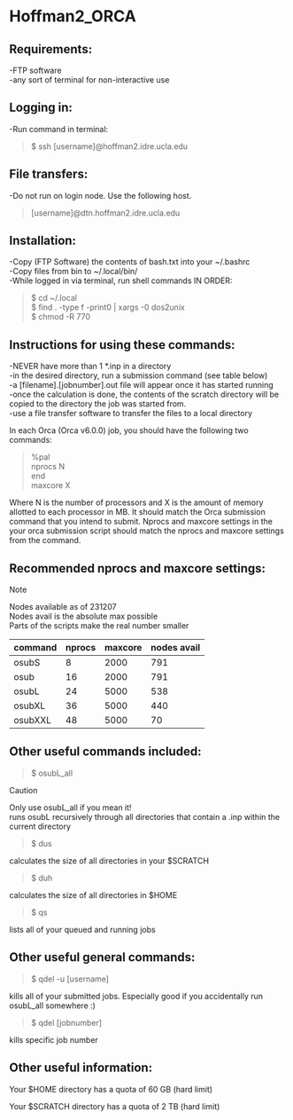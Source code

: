 # Hoffman2_ORCA

## Requirements:<br/>
-FTP software<br/>
-any sort of terminal for non-interactive use<br/>

## Logging in:<br/>
-Run command in terminal:<br/>
>	$ ssh [username]@hoffman2.idre.ucla.edu<br/>

## File transfers:
-Do not run on login node. Use the following host.
> [username]@dtn.hoffman2.idre.ucla.edu

## Installation:<br/>
-Copy (FTP Software) the contents of bash.txt into your ~/.bashrc<br/>
-Copy files from bin to ~/.local/bin/<br/>
-While logged in via terminal, run shell commands IN ORDER:<br/>
>	$ cd ~/.local<br/>
>	$ find . -type f -print0 | xargs -0 dos2unix<br/>
>	$ chmod -R 770<br/>

## Instructions for using these commands:<br/>
-NEVER have more than 1 *.inp in a directory<br/>
-in the desired directory, run a submission command (see table below)<br/>
-a [filename].[jobnumber].out file will appear once it has started running<br/>
-once the calculation is done, the contents of the scratch directory will be copied to the directory the job was started from. <br/>
-use a file transfer software to transfer the files to a local directory<br/>

In each Orca (Orca v6.0.0) job, you should have the following two commands:<br/>
>	%pal<br/>
>	 nprocs N<br/>
>	end<br/>
>	maxcore X<br/>

Where N is the number of processors and X is the amount of memory allotted to each processor in MB. It should match the Orca submission command that you intend to submit. Nprocs and maxcore settings in the your orca submission script should match the nprocs and maxcore settings from the command. 

## Recommended nprocs and maxcore settings:
> [!NOTE]
> Nodes available as of 231207<br/>
> Nodes avail is the absolute max possible<br/>
> Parts of the scripts make the real number smaller<br/>


| 	command 	| 	nprocs | 	maxcore 	| 	nodes avail 	|
| --------------------- | -------------| ----------------------| ---------------|
| 	osubS   	|   	8    |  	2000   	|    	791      	|
| 	osub    	|   	16   |  	2000   	|    	791      	|
| 	osubL   	|   	24   |  	5000   	|    	538      	|
| 	osubXL  	|   	36   |  	5000   	|    	440      	|
| 	osubXXL 	|   	48   |  	5000   	|    	70       	|


## Other useful commands included:
>	$ osubL_all

> [!CAUTION]
> Only use osubL_all if you mean it! <br/>
> runs osubL recursively through all directories that contain a .inp within the current directory

>	$ dus

calculates the size of all directories in your $SCRATCH

>	$ duh    

calculates the size of all directories in $HOME

>	$ qs

lists all of your queued and running jobs

## Other useful general commands:

> 	$ qdel -u [username]

kills all of your submitted jobs. Especially good if you accidentally run osubL_all somewhere :)

>	$ qdel [jobnumber]

kills specific job number


## Other useful information:

Your $HOME directory has a quota of 60 GB (hard limit)

Your $SCRATCH directory has a quota of 2 TB (hard limit)

